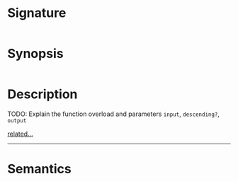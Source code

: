 # Signature
```vikid-signature
```

# Synopsis
```vikid-synopsis
```

# Description
TODO: Explain the function overload and parameters `input`, `descending?`, `output`

[related...](descending?)

----
# Semantics